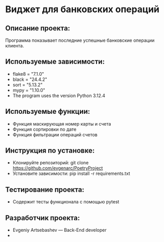 # Виджет для банковских операций
## Описание проекта:
Программа показывает последние успешные банковские операции клиента.
## Используемые зависимости:
* flake8 = "7.1.0"
* black = "24.4.2"
* sort = "5.13.2"
* mypy = "1.10.0"
* The program uses the version Python 3.12.4
## Используемые функции:
* Функция маскирующая номер карты и счета
* Функция сортировки по дате
* Функция фильтрации операций счетов
## Инструкция по установке:
* Клонируйте репозиторий: git clone https://github.com/evgenarc/PoetryProject
* Установите зависимости: pip install -r requirements.txt
## Тестирование проекта:
* Содержит тесты функционала с помощью pytest
## Разработчик проекта:
* Evgeniy Artsebashev — Back-End developer
* 

